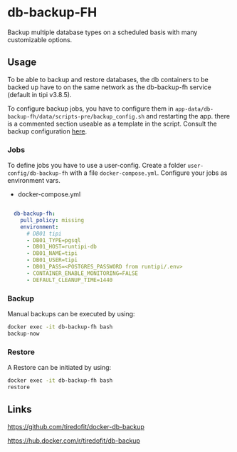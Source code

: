 # db-backup-FH

Backup multiple database types on a scheduled basis with many customizable options.

## Usage

To be able to backup and restore databases, the db containers to be backed up have to on the same network as the db-backup-fh service (default in tipi v3.8.5).

To configure backup jobs, you have to configure them in `app-data/db-backup-fh/data/scripts-pre/backup_config.sh` and restarting the app. there is a commented section useable as a template in the script.
Consult the backup configuration [here](https://github.com/tiredofit/docker-db-backup?tab=readme-ov-file#job-backup-options).

### Jobs

To define jobs you have to use a user-config. Create a folder `user-config/db-backup-fh` with a file `docker-compose.yml`. Configure your jobs as environment vars.

- docker-compose.yml

```yml

  db-backup-fh:
    pull_policy: missing
    environment:
      # DB01 tipi
      - DB01_TYPE=pgsql
      - DB01_HOST=runtipi-db
      - DB01_NAME=tipi
      - DB01_USER=tipi
      - DB01_PASS=<POSTGRES_PASSWORD from runtipi/.env>
      - CONTAINER_ENABLE_MONITORING=FALSE
      - DEFAULT_CLEANUP_TIME=1440
```

### Backup

Manual backups can be executed by using:

```bash
docker exec -it db-backup-fh bash
backup-now
```

### Restore

A Restore can be initiated by using:

```bash
docker exec -it db-backup-fh bash
restore
```

## Links

<https://github.com/tiredofit/docker-db-backup>

<https://hub.docker.com/r/tiredofit/db-backup>
